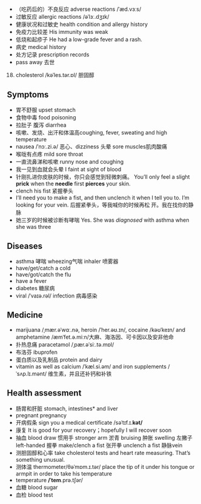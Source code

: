 
##
+ （吃药后的）不良反应 adverse reactions /ˈæd.vɜːs/
+ 过敏反应 allergic reactions  /əˈlɜː.dʒɪk/
+ 健康状况和过敏史 health condition and allergy history
+ 免疫力比较差 His immunity was weak
+ 低烧和起疹子 He had a low-grade fever and a rash.
+ 病史 medical history
+ 处方记录 prescription records
+ pass away 去世
18. cholesterol /kəˈles.tər.ɒl/ 胆固醇


## Symptoms
+ 胃不舒服 upset stomach
+ 食物中毒 food poisoning
+ 拉肚子 腹泻 diarrhea
+ 咳嗽、发烧、出汗和体温高coughing, fever, sweating and high temperature
+ nausea /ˈnɔː.zi.ə/ 恶心、dizziness 头晕 sore muscles肌肉酸痛 
+ 喉咙有点疼 mild sore throat
+ 一直流鼻涕和咳嗽 runny nose and coughing
+ 我一见到血就会头晕 I faint at sight of blood
+ 针刚扎进你皮肤的时候，你只会感觉到轻微刺痛。 You’ll only feel a slight **prick** when the **needle** first **pierces** your skin.
+ clench his fist 紧握拳头
+ I’ll need you to make a fist,
and then unclench it when I tell you to. I’m looking for your vein. 后握紧拳头，等我喊你的时候再松
开。我在找你的静脉
+ 她三岁的时候被诊断有哮喘 Yes. She was *diagnosed* with asthma when she was three
  
## Diseases
+ asthma 哮喘 wheezing气喘 inhaler 喷雾器
+ have/get/catch a cold
+ have/got/catch the flu
+ have a fever
+ diabetes 糖尿病
+ viral  /ˈvaɪə.rəl/ infection 病毒感染

## Medicine
+ marijuana /ˌmær.əˈwɑː.nə, heroin /ˈher.əʊ.ɪn/, cocaine  /kəʊˈkeɪn/ and amphetamine /æmˈfet.ə.miːn/大麻、海洛因、可卡因以及安非他命
+ 扑热息痛 paracetamol /ˌpær.əˈsiː.tə.mɒl/
+ 布洛芬 ibuprofen
+ 蛋白质以及乳制品 protein and dairy
+ vitamin as well as calcium /ˈkæl.si.əm/ and iron supplements  /ˈsʌp.lɪ.mənt/ 维生素，并且还补钙和补铁

## Health assessment
+ 肠胃和肝脏 stomach, intestines* and liver
+ pregnant pregnancy
+ 开病假条 sign you a medical certificate /səˈtɪf.ɪ.**kət/**
+ 康复 It is good for your recovery；hopefully I will recover soon
+ 抽血 blood draw 惯用手 stronger arm 淤青 bruising 肿胀 swelling 左撇子 left-handed 握拳 make/clench a fist 张开拳 unclench a fist 静脉vein
+ 测胆固醇和心率 take cholesterol tests and heart rate measuring. That’s something unusual.
+ 测体温 thermometer/θəˈmɒm.ɪ.tər/ place the tip of it under his tongue or armpit in order to take his temperature
+ temperature  **/ˈtem**.prə.tʃər/
+ 血糖 blood sugar
+ 血检 blood test



